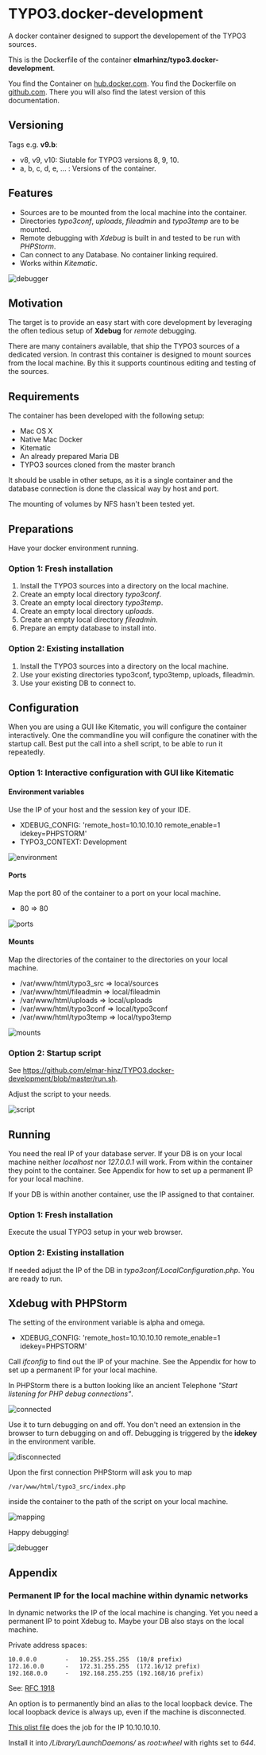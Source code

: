 TYPO3.docker-development
========================

A docker container designed to support the developement of the TYPO3 sources.

This is the Dockerfile of the container **elmarhinz/typo3.docker-development**.

You find the Container on [hub.docker.com](https://hub.docker.com/r/elmarhinz/typo3.docker-development/).
You find the Dockerfile on [github.com](https://github.com/elmar-hinz/TYPO3.docker-development).
There you will also find the latest version of this documentation.

Versioning
----------

Tags e.g. **v9.b**:

* v8, v9, v10: Siutable for TYPO3 versions 8, 9, 10.
* a, b, c, d, e, ... : Versions of the container.

Features
--------

* Sources are to be mounted from the local machine into the container.
* Directories *typo3conf*, *uploads*, *fileadmin* and *typo3temp* are to be mounted.
* Remote debugging with *Xdebug* is built in and tested to be run with *PHPStorm*.
* Can connect to any Database. No container linking required.
* Works within *Kitematic*.

![debugger](https://raw.githubusercontent.com/elmar-hinz/TYPO3.docker-development/master/img/debugger.png)

Motivation
----------

The target is to provide an easy start with core development by leveraging the
often tedious setup of **Xdebug** for *remote* debugging.

There are many containers available, that ship the TYPO3 sources of a dedicated
version. In contrast this container is designed to mount sources from the local
machine. By this it supports countinous editing and testing of the sources.

Requirements
------------

The container has been developed with the following setup:

* Mac OS X
* Native Mac Docker
* Kitematic
* An already prepared  Maria DB
* TYPO3 sources cloned from the master branch

It should be usable in other setups, as it is a single container and the
database connection is done the classical way by host and port.

The mounting of volumes by NFS hasn't been tested yet.

Preparations
------------

Have your docker environment running.

### Option 1: Fresh installation

1. Install the TYPO3 sources into a directory on the local machine.
2. Create an empty local directory *typo3conf*.
3. Create an empty local directory *typo3temp*.
4. Create an empty local directory *uploads*.
5. Create an empty local directory *fileadmin*.
6. Prepare an empty database to install into.

### Option 2: Existing installation

1. Install the TYPO3 sources into a directory on the local machine.
2. Use your existing directories typo3conf, typo3temp, uploads, fileadmin.
3. Use your existing DB to connect to.

Configuration
-------------

When you are using a GUI like Kitematic, you will configure the container
interactively. One the commandline you will configure the conatiner with the
startup call. Best put the call into a shell script, to be able to run
it repeatedly.

### Option 1: Interactive configuration with GUI like Kitematic

#### Environment variables

Use the IP of your host and the session key of your IDE.

* XDEBUG_CONFIG: 'remote_host=10.10.10.10 remote_enable=1 idekey=PHPSTORM'
* TYPO3_CONTEXT: Development

![environment](https://raw.githubusercontent.com/elmar-hinz/TYPO3.docker-development/master/img/environment.png)

#### Ports

Map the port 80 of the container to a port on your local machine.

* 80 => 80

![ports](https://raw.githubusercontent.com/elmar-hinz/TYPO3.docker-development/master/img/ports.png)

#### Mounts

Map the directories of the container to the directories on your local
machine.

* /var/www/html/typo3_src => local/sources
* /var/www/html/fileadmin => local/fileadmin
* /var/www/html/uploads   => local/uploads
* /var/www/html/typo3conf => local/typo3conf
* /var/www/html/typo3temp => local/typo3temp

![mounts](https://raw.githubusercontent.com/elmar-hinz/TYPO3.docker-development/master/img/mounts.png)

### Option 2: Startup script

See https://github.com/elmar-hinz/TYPO3.docker-development/blob/master/run.sh.

Adjust the script to your needs.

![script](https://raw.githubusercontent.com/elmar-hinz/TYPO3.docker-development/master/img/script.png)

Running
-------

You need the real IP of your database server. If your DB is on your local
machine neither _localhost_ nor _127.0.0.1_ will work. From within the
container they point to the container. See Appendix for how to set up a
permanent IP for your local machine.

If your DB is within another container, use the IP assigned to that container.

### Option 1: Fresh installation

Execute the usual TYPO3 setup in your web browser.

### Option 2: Existing installation

If needed adjust the IP of the DB in *typo3conf/LocalConfiguration.php*.
You are ready to run.

Xdebug with PHPStorm
--------------------

The setting of the environment variable is alpha and omega.

* XDEBUG_CONFIG: 'remote_host=10.10.10.10 remote_enable=1 idekey=PHPSTORM'

Call *ifconfig* to find out the IP of your machine. See the Appendix for how
to set up a permanent IP for your local machine.

In PHPStorm there is a button looking like an ancient Telephone
*"Start listening for PHP debug connections"*.

![connected](https://raw.githubusercontent.com/elmar-hinz/TYPO3.docker-development/master/img/connected.png)

Use it to turn debugging on and off. You don't need an extension in the browser
to turn debugging on and off. Debugging is triggered by the __idekey__ in the
environment varible.

![disconnected](https://raw.githubusercontent.com/elmar-hinz/TYPO3.docker-development/master/img/disconnected.png)

Upon the first connection PHPStorm will ask you to map

    /var/www/html/typo3_src/index.php

inside the container to the path of the script on your local machine.

![mapping](https://raw.githubusercontent.com/elmar-hinz/TYPO3.docker-development/master/img/mapping.png)

Happy debugging!

![debugger](https://raw.githubusercontent.com/elmar-hinz/TYPO3.docker-development/master/img/debugger.png)

Appendix
--------

### Permanent IP for the local machine within dynamic networks

In dynamic networks the IP of the local machine is changing. Yet you need a
permanent IP to point Xdebug to. Maybe your DB also stays on the local machine.

Private address spaces:

    10.0.0.0        -   10.255.255.255  (10/8 prefix)
    172.16.0.0      -   172.31.255.255  (172.16/12 prefix)
    192.168.0.0     -   192.168.255.255 (192.168/16 prefix)

See: [RFC 1918](https://tools.ietf.org/html/rfc1918)

An option is to permanently bind an alias to the local loopback device.
The local loopback device is always up, even if the machine is disconnected.

[This plist file](https://github.com/elmar-hinz/TYPO3.docker-development/blob/master/alias.lo0.10.10.10.10.plist) does
the job for the IP 10.10.10.10.

Install it into _/Library/LaunchDaemons/_ as _root:wheel_ with rights set to
_644_.



